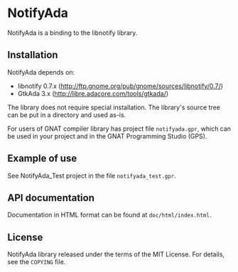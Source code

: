 NotifyAda
=========
NotifyAda is a binding to the libnotify library.

Installation
------------
NotifyAda depends on:
   * libnotify 0.7.x (http://ftp.gnome.org/pub/gnome/sources/libnotify/0.7/)
   * GtkAda 3.x (http://libre.adacore.com/tools/gtkada/)

The library does not require special installation. The library's source tree
can be put in a directory and used as-is.

For users of GNAT compiler library has project file `notifyada.gpr`, which can
be used in your project and in the GNAT Programming Studio (GPS).

Example of use
--------------
See NotifyAda_Test project in the file `notifyada_test.gpr`.

API documentation
-----------------
Documentation in HTML format can be found at `doc/html/index.html`.

License
-------
NotifyAda library released under the terms of the MIT License.
For details, see the `COPYING` file.
